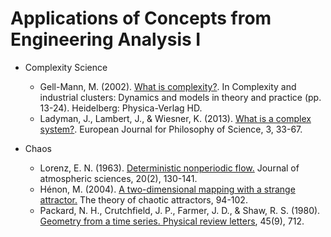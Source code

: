 # Applications of Concepts from Engineering Analysis I
- Complexity Science
  - Gell-Mann, M. (2002). [What is complexity?](https://link.springer.com/chapter/10.1007/978-3-642-50007-7_2). In Complexity and industrial clusters: Dynamics and models in theory and practice (pp. 13-24). Heidelberg: Physica-Verlag HD. 
  - Ladyman, J., Lambert, J., & Wiesner, K. (2013). [What is a complex system?](https://link.springer.com/article/10.1007/s13194-012-0056-8). European Journal for Philosophy of Science, 3, 33-67.

- Chaos
  - Lorenz, E. N. (1963). [Deterministic nonperiodic flow.](https://journals.ametsoc.org/view/journals/atsc/20/2/1520-0469_1963_020_0130_dnf_2_0_co_2.xml) Journal of atmospheric sciences, 20(2), 130-141.
  - Hénon, M. (2004). [A two-dimensional mapping with a strange attractor.](https://link.springer.com/article/10.1007/BF01608556) The theory of chaotic attractors, 94-102.
  - Packard, N. H., Crutchfield, J. P., Farmer, J. D., & Shaw, R. S. (1980). [Geometry from a time series. Physical review letters](https://journals.aps.org/prl/abstract/10.1103/PhysRevLett.45.712), 45(9), 712.


